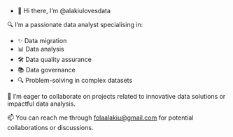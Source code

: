 - 👋 Hi there, I’m @alakiulovesdata
  
🔍 I’m a passionate data analyst specialising in:
- ✨ Data migration
- 📊 Data analysis
- 🛠️ Data quality assurance
- 📚 Data governance
- 🔍 Problem-solving in complex datasets

💞️ I’m eager to collaborate on projects related to innovative data solutions or impactful data analysis.

📫 You can reach me through folaalakiu@gmail.com for potential collaborations or discussions.

<!---
alakiulovesdata/alakiulovesdata is a ✨ special ✨ repository because its `README.md` (this file) appears on your GitHub profile.
You can click the Preview link to take a look at your changes.
--->
